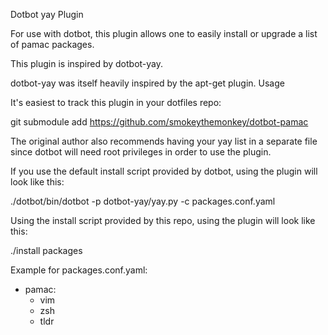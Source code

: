 Dotbot yay Plugin

For use with dotbot, this plugin allows one to easily install or upgrade a list of pamac packages.

This plugin is inspired by dotbot-yay.

dotbot-yay was itself heavily inspired by the apt-get plugin.
Usage

It's easiest to track this plugin in your dotfiles repo:

git submodule add https://github.com/smokeythemonkey/dotbot-pamac

The original author also recommends having your yay list in a separate file since dotbot will need root privileges in order to use the plugin.

If you use the default install script provided by dotbot, using the plugin will look like this:

./dotbot/bin/dotbot -p dotbot-yay/yay.py -c packages.conf.yaml

Using the install script provided by this repo, using the plugin will look like this:

./install packages

Example for packages.conf.yaml:

- pamac:
  - vim
  - zsh
  - tldr